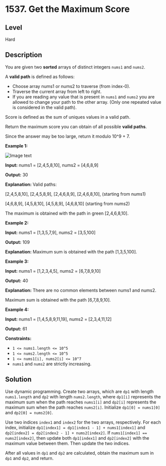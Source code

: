 # 1537. Get the Maximum Score
## Level
Hard

## Description
You are given two **sorted** arrays of distinct integers `nums1` and `nums2`.

A **valid path** is defined as follows:

* Choose array nums1 or nums2 to traverse (from index-0).
* Traverse the current array from left to right.
* If you are reading any value that is present in `nums1` and `nums2` you are allowed to change your path to the other array. (Only one repeated value is considered in the valid path).

Score is defined as the sum of uniques values in a valid path.

Return the maximum score you can obtain of all possible **valid paths**.

Since the answer may be too large, return it modulo 10^9 + 7.

**Example 1:**

![Image text](https://assets.leetcode.com/uploads/2020/07/16/sample_1_1893.png)

**Input:** nums1 = [2,4,5,8,10], nums2 = [4,6,8,9]

**Output:** 30

**Explanation:** Valid paths:

[2,4,5,8,10], [2,4,5,8,9], [2,4,6,8,9], [2,4,6,8,10],  (starting from nums1)

[4,6,8,9], [4,5,8,10], [4,5,8,9], [4,6,8,10]    (starting from nums2)

The maximum is obtained with the path in green [2,4,6,8,10].

**Example 2:**

**Input:** nums1 = [1,3,5,7,9], nums2 = [3,5,100]

**Output:** 109

**Explanation:** Maximum sum is obtained with the path [1,3,5,100].

**Example 3:**

**Input:** nums1 = [1,2,3,4,5], nums2 = [6,7,8,9,10]

**Output:** 40

**Explanation:** There are no common elements between nums1 and nums2.

Maximum sum is obtained with the path [6,7,8,9,10].

**Example 4:**

**Input:** nums1 = [1,4,5,8,9,11,19], nums2 = [2,3,4,11,12]

**Output:** 61

**Constraints:**

* `1 <= nums1.length <= 10^5`
* `1 <= nums2.length <= 10^5`
* `1 <= nums1[i], nums2[i] <= 10^7`
* `nums1` and `nums2` are strictly increasing.

## Solution
Use dynamic programming. Create two arrays, which are `dp1` with length `nums1.length` and `dp2` with length `nums2.length`, where `dp1[i]` represents the maximum sum when the path reaches `nums1[i]` and `dp2[i]` represents the maximum sum when the path reaches `nums2[i]`. Initialize `dp1[0] = nums1[0]` and `dp2[0] = nums2[0]`.

Use two indices `index1` and `index2` for the two arrays, respectively. For each index, initialize `dp1[index1] = dp1[index1 - 1] + nums1[index1]` and `dp2[index2] = dp2[index2 - 1] + nums2[index2]`. If `nums1[index1] == nums2[index2]`, then update both `dp1[index1]` and `dp2[index2]` with the maximum value between them. Then update the two indices.

After all values in `dp1` and `dp2` are calculated, obtain the maximum sum in `dp1` and `dp2`, and return.
